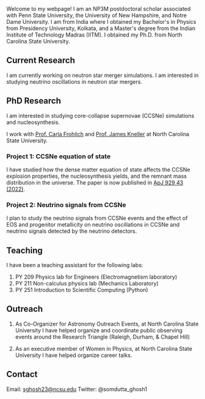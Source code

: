 

Welcome to my webpage! I am an NP3M postdoctoral scholar associated with Penn State University, the University of New Hampshire, and Notre Dame University.
I am from India where I obtained my Bachelor's in Physics from Presidency University, Kolkata, and a Master's degree from the Indian Institute of Technology Madras (IITM). I obtained my Ph.D. from North Carolina State University.

## Current Research
I am currently working on neutron star merger simulations. I am interested in studying neutrino oscillations in neutron star mergers.


## PhD Research

I am interested in studying core-collapse supernovae (CCSNe) simulations and nucleosynthesis.

I work with [Prof. Carla Frohlich](https://physics.sciences.ncsu.edu/people/cfrohli/) and [Prof. James Kneller](https://physics.sciences.ncsu.edu/people/jpknelle/) at North Carolina State University.

### Project 1: CCSNe equation of state

I have studied how the dense matter equation of state affects the CCSNe explosion properties, the nucleosynthesis yields, and the remnant mass distribution in the universe. The paper is now published in [ApJ 929 43 (2022)](https://iopscience.iop.org/article/10.3847/1538-4357/ac4d20/pdf). 

### Project 2: Neutrino signals from CCSNe

I plan to study the neutrino signals from CCSNe events and the effect of EOS and progenitor metallicity on neutrino oscillations in CCSNe and neutrino signals detected by the neutrino detectors. 

## Teaching 

I have been a teaching assistant for the following labs:
1. PY 209 Physics lab for Engineers (Electromagnetism laboratory)
2. PY 211 Non-calculus physics lab (Mechanics Laboratory)
3. PY 251 Introduction to Scientific Computing (Python)

## Outreach
    
1. As Co-Organizer for Astronomy Outreach Events, at North Carolina State University I have helped organize and coordinate public observing events around the Research Triangle (Raleigh, Durham, & Chapel Hill)
	
2. As an executive member of Women in Physics, at North Carolina State University I have helped organize career talks.

## Contact

Email: sghosh23@ncsu.edu
Twitter: @somdutta_ghosh1
